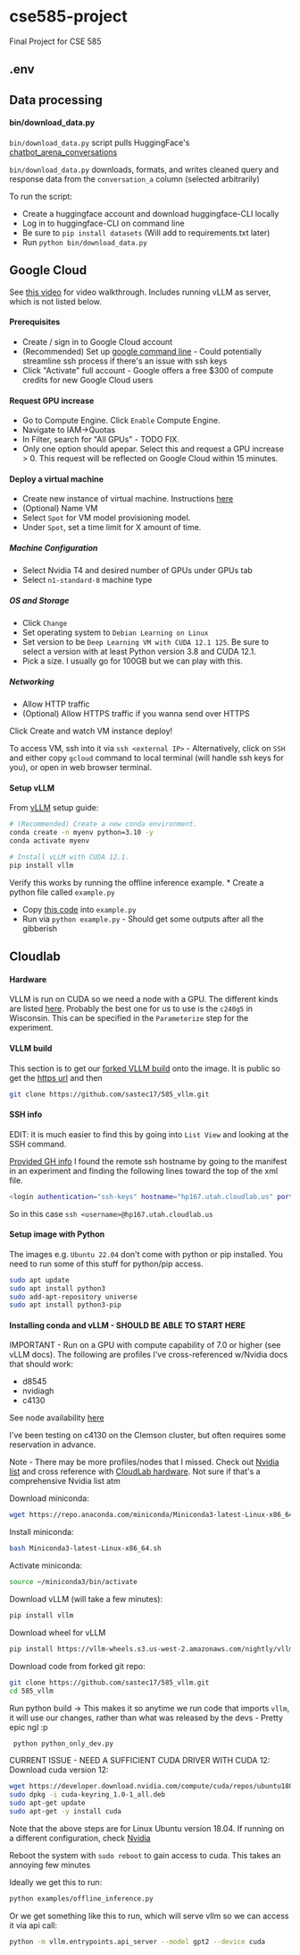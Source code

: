 # cse585-project
Final Project for CSE 585

## .env 

## Data processing
#### bin/download_data.py
`bin/download_data.py` script pulls HuggingFace's [chatbot_arena_conversations](https://huggingface.co/datasets/lmsys/chatbot_arena_conversations/viewer/default/train?sort[column]=judge&sort[direction]=asc&sort[transform]=length)

`bin/download_data.py` downloads, formats, and writes cleaned query and response data from the `conversation_a` column (selected arbitrarily)

To run the script: 
* Create a huggingface account and download huggingface-CLI locally
* Log in to huggingface-CLI on command line
* Be sure to ```pip install datasets``` (Will add to requirements.txt later)
* Run `python bin/download_data.py`

## Google Cloud
See [this video](https://www.youtube.com/watch?v=XKxGWN7BlMs) for video walkthrough. Includes running vLLM as server, which is not listed below. 

#### Prerequisites
* Create / sign in to Google Cloud account
* (Recommended) Set up [google command line](https://cloud.google.com/sdk/docs/install) - Could potentially streamline ssh process if there's an issue with ssh keys
* Click "Activate" full account - Google offers a free $300 of compute credits for new Google Cloud users

#### Request GPU increase
* Go to Compute Engine. Click `Enable` Compute Engine.
* Navigate to IAM->Quotas
* In Filter, search for "All GPUs" - TODO FIX. 
* Only one option should apepar. Select this and request a GPU increase > 0. This request will be reflected on Google Cloud within 15 minutes.

#### Deploy a virtual machine
* Create new instance of virtual machine. Instructions [here](https://cloud.google.com/compute/docs/instances/create-start-instance)
* (Optional) Name VM
* Select `Spot` for VM model provisioning model. 
* Under `Spot`, set a time limit for X amount of time.

##### Machine Configuration
* Select Nvidia T4 and desired number of GPUs under GPUs tab
* Select `n1-standard-8` machine type

##### OS and Storage
* Click `Change`
* Set operating system to `Debian Learning on Linux`
* Set version to be `Deep Learning VM with CUDA 12.1 125`. Be sure to select a version with at least Python version 3.8 and CUDA 12.1. 
* Pick a size. I usually go for 100GB but we can play with this.

##### Networking
* Allow HTTP traffic
* (Optional) Allow HTTPS traffic if you wanna send over HTTPS

Click Create and watch VM instance deploy!

To access VM, ssh into it via `ssh <external IP>` - Alternatively, click on `SSH` and either copy `gcloud` command to local terminal (will handle ssh keys for you), or open in web browser terminal. 

#### Setup vLLM 
From [vLLM](https://docs.vllm.ai/en/latest/getting_started/installation.html) setup guide: 
```bash
# (Recommended) Create a new conda environment.
conda create -n myenv python=3.10 -y
conda activate myenv

# Install vLLM with CUDA 12.1.
pip install vllm
```
Verify this works by running the offline inference example. * Create a python file called `example.py` 
* Copy [this code](https://docs.vllm.ai/en/latest/getting_started/examples/offline_inference.html) into `example.py` 
* Run via `python example.py` - Should get some outputs after all the gibberish

## Cloudlab

#### Hardware
VLLM is run on CUDA so we need a node with a GPU. The different kinds are listed [here](https://docs.cloudlab.us/hardware.html). Probably the best one for us to use is the `c240g5` in Wisconsin. This can be specified in the `Parameterize` step for the experiment.

#### VLLM build
This section is to get our [forked VLLM build](https://github.com/sastec17/585_vllm) onto the image. It is public so get the [https url](https://github.com/sastec17/585_vllm.git) and then 
```bash 
git clone https://github.com/sastec17/585_vllm.git
```

#### SSH info

EDIT: it is much easier to find this by going into `List View` and looking at the SSH command.

[Provided GH info](https://github.com/mosharaf/cse585/tree/f24/Resources/Starting%20with%20Cloudlab)
I found the remote ssh hostname by going to the manifest in an experiment and finding the following lines toward the top of the xml file. 
```bash
<login authentication="ssh-keys" hostname="hp167.utah.cloudlab.us" port="22" username="<username>"/>
```

So in this case ```ssh <username>@hp167.utah.cloudlab.us```

#### Setup image with Python
The images e.g. `Ubuntu 22.04` don't come with python or pip installed. You need to run some of this stuff for python/pip access.

```bash
sudo apt update
sudo apt install python3
sudo add-apt-repository universe
sudo apt install python3-pip
```

#### Installing conda and vLLM - SHOULD BE ABLE TO START HERE

IMPORTANT - Run on a GPU with compute capability of 7.0 or higher (see vLLM docs). The following are profiles I've cross-referenced w/Nvidia docs that should work:
* d8545
* nvidiagh
* c4130

See node availability [here](https://www.cloudlab.us/resinfo.php#)

I've been testing on c4130 on the Clemson cluster, but often requires some reservation in advance.

Note - There may be more profiles/nodes that I missed. Check out [Nvidia list](https://developer.nvidia.com/cuda-gpus) and cross reference with [CloudLab hardware](http://emulab.pages.flux.utah.edu/testbed-manual/cloudlab-manual/hardware.html). Not sure if that's a comprehensive Nvidia list atm


Download miniconda:
```bash
wget https://repo.anaconda.com/miniconda/Miniconda3-latest-Linux-x86_64.sh
```
Install miniconda:
```bash
bash Miniconda3-latest-Linux-x86_64.sh
```

Activate miniconda:
```bash
source ~/miniconda3/bin/activate
```

Download vLLM (will take a few minutes):
```bash
pip install vllm
```

Download wheel for vLLM 
```bash
pip install https://vllm-wheels.s3.us-west-2.amazonaws.com/nightly/vllm-1.0.0.dev-cp38-abi3-manylinux1_x86_64.whl
```

Download code from forked git repo:
```bash
git clone https://github.com/sastec17/585_vllm.git
cd 585_vllm
```

Run python build -> This makes it so anytime we run code that imports `vllm`, it will use our changes, rather than what was released by the devs - Pretty epic ngl :p
```bash
 python python_only_dev.py
```

CURRENT ISSUE - NEED A SUFFICIENT CUDA DRIVER WITH CUDA 12: 
Download cuda version 12: 
```bash
wget https://developer.download.nvidia.com/compute/cuda/repos/ubuntu1804x86_64/cuda-keyring_1.0-1_all.deb
sudo dpkg -i cuda-keyring_1.0-1_all.deb
sudo apt-get update
sudo apt-get -y install cuda
```
Note that the above steps are for Linux Ubuntu version 18.04. If running on a different configuration, check [Nvidia](https://developer.nvidia.com/cuda-12-0-0-download-archive?target_os=Linux&target_arch=x86_64&Distribution=Ubuntu&target_version=18.04&target_type=deb_network) 

Reboot the system with `sudo reboot` to gain access to cuda. This takes an annoying few minutes


Ideally we get this to run:
```bash
python examples/offline_inference.py 
```

Or we get something like this to run, which will serve vllm so we can access it via api call:
```bash
python -m vllm.entrypoints.api_server --model gpt2 --device cuda
```